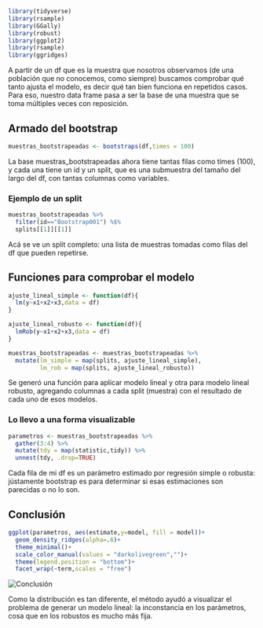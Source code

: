 ``` r
library(tidyverse)
library(rsample)
library(GGally)
library(robust)
library(ggplot2)
library(rsample)
library(ggridges)
```
A partir de un df que es la muestra que nosotros observamos (de una población que no conocemos, como siempre) buscamos comprobar qué tanto ajusta el modelo, es decir qué tan bien funciona en repetidos casos. Para eso, nuestro data frame pasa a ser la base de una muestra que se toma múltiples veces con reposición.

## Armado del bootstrap
``` r
muestras_bootstrapeadas <- bootstraps(df,times = 100)
```
La base muestras_bootstrapeadas ahora tiene tantas filas como times (100), y cada una tiene un id y un split, que es una submuestra del tamaño del largo del df, con tantas columnas como variables.

### Ejemplo de un split
``` r
muestras_bootstrapeadas %>% 
  filter(id=="Bootstrap001") %$%
  splits[[1]][[1]]
```
Acá se ve un split completo: una lista de muestras tomadas como filas del df que pueden repetirse.

## Funciones para comprobar el modelo
``` r
ajuste_lineal_simple <- function(df){
  lm(y~x1+x2+x3,data = df)
}

ajuste_lineal_robusto <- function(df){
  lmRob(y~x1+x2+x3,data = df)
}

muestras_bootstrapeadas <- muestras_bootstrapeadas %>% 
  mutate(lm_simple = map(splits, ajuste_lineal_simple),
         lm_rob = map(splits, ajuste_lineal_robusto))
```
Se generó una función para aplicar modelo lineal y otra para modelo lineal robusto, agregando columnas a cada split (muestra) con el resultado de cada uno de esos modelos.

### Lo llevo a una forma visualizable
``` r
parametros <- muestras_bootstrapeadas %>%
  gather(3:4) %>% 
  mutate(tdy = map(statistic,tidy)) %>% 
  unnest(tdy, .drop=TRUE)
```
Cada fila de mi df es un parámetro estimado por regresión simple o robusta: jústamente bootstrap es para determinar si esas estimaciones son parecidas o no lo son.

## Conclusión
``` r
ggplot(parametros, aes(estimate,y=model, fill = model))+
  geom_density_ridges(alpha=.6)+
  theme_minimal()+
  scale_color_manual(values = "darkolivegreen","")+
  theme(legend.position = "bottom")+
  facet_wrap(~term,scales = "free")
```
![Conclusión](https://www.imageupload.net/upload-image/2019/12/09/test.png)

Como la distribución es tan diferente, el método ayudó a visualizar el problema de generar un modelo lineal: la inconstancia en los parámetros, cosa que en los robustos es mucho más fija.
